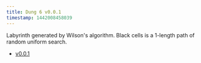 ```yaml
---
title: Dung 6 v0.0.1
timestamp: 1442008458039
---
```


Labyrinth generated by Wilson's algorithm. Black cells is a 1-length path of random uniform search.

* [v0.0.1](/dung6v0.0.1)